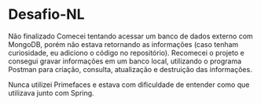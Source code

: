# Desafio-NL
Não finalizado
Comecei tentando acessar um banco de dados externo com MongoDB, porém não estava retornando as informações (caso tenham curiosidade, eu adiciono o código no repositório).
Recomecei o projeto e consegui gravar informações em um banco local, utilizando o programa Postman para criação, consulta, atualização e destruição das informações.

Nunca utilizei Primefaces e estava com dificuldade de entender como que utilizava junto com Spring.
